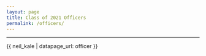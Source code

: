 ```yaml
---
layout: page
title: Class of 2021 Officers
permalink: /officers/
---
```

---
{{ neil_kale | datapage_url: officer }}
